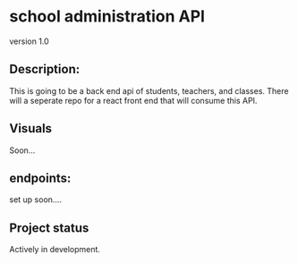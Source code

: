 # school administration API 

version 1.0

## Description:
This is going to be a back end api of students, teachers, and classes. There will a seperate repo for a react front end that will consume this API.


## Visuals
Soon...



## endpoints:
set up soon....


## Project status
Actively in development.